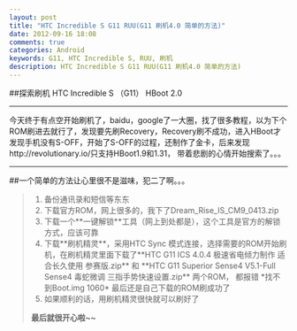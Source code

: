 ```yaml
---
layout: post
title: "HTC Incredible S G11 RUU(G11 刷机4.0 简单的方法)"
date: 2012-09-16 18:08
comments: true
categories: Android
keywords: G11, HTC Incredible S, RUU, 刷机
description: HTC Incredible S G11 RUU(G11 刷机4.0 简单的方法)
---
```

##探索刷机
HTC Incredible S （G11） HBoot 2.0

----------------

今天终于有点空开始刷机了，baidu，google了一大圈，找了很多教程，以为下个ROM刷进去就行了，发现要先刷Recovery，Recovery刷不成功，进入HBoot才发现手机没有S-OFF，开始了S-OFF的过程，还制作了金卡，后来发现http://revolutionary.io/只支持HBoot1.9和1.31， 带着悲剧的心情开始搜索了。。。

--------------

##一个简单的方法让心里很不是滋味，犯二了啊。。。
<blockquote>
<ol>
<li>备份通讯录和短信等东东</li>
<li>下载官方ROM，网上很多的，我下了Dream_Rise_IS_CM9_0413.zip</li>
<li>下载一个**一键解锁**工具（网上到处都是），这个工具是官方的解锁方式，应该可靠</li>
<li>下载**刷机精灵**，采用HTC Sync 模式连接，选择需要的ROM开始刷机，在刷机精灵里面下载了**HTC G11 ICS 4.0.4 极速省电倾力制作 适合长久使用 参赛版.zip** 和 **HTC G11 Superior Sense4 V5.1-Full Sense4 毒蛇微调 三指手势快速设置.zip** 两个ROM， 都报错 *找不到Boot.img 1060* 最后还是自己下载的ROM刷成功了</li>
<li>如果顺利的话，用刷机精灵很快就可以刷好了</li>
</ol>
<strong>最后就很开心啦~~</strong>
</blockquote>